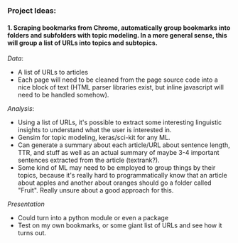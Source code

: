 ### Project Ideas:

#### 1. Scraping bookmarks from Chrome, automatically group bookmarks into folders and subfolders with topic modeling. In a more general sense, this will group a list of URLs into topics and subtopics.

*Data*:
- A list of URLs to articles
- Each page will need to be cleaned from the page source code into a nice block of text (HTML parser libraries exist, but inline javascript will need to be handled somehow). 

*Analysis*:
- Using a list of URLs, it's possible to extract some interesting linguistic insights to understand what the user is interested in. 
- Gensim for topic modeling, keras/sci-kit for any ML. 
- Can generate a summary about each article/URL about sentence length, TTR, and stuff as well as an actual summary of maybe 3-4 important sentences extracted from the article (textrank?).
- Some kind of ML may need to be employed to group things by their topics, because it's really hard to programmatically know that an article about apples and another about oranges should go a folder called "Fruit". Really unsure about a good approach for this.

*Presentation*
- Could turn into a python module or even a package
- Test on my own bookmarks, or some giant list of URLs and see how it turns out.
